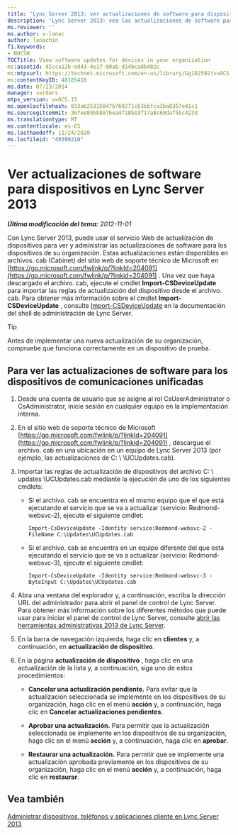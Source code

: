```yaml
---
title: 'Lync Server 2013: ver actualizaciones de software para dispositivos de su organización'
description: 'Lync Server 2013: vea las actualizaciones de software para los dispositivos de su organización.'
ms.reviewer: ''
ms.author: v-lanac
author: lanachin
f1.keywords:
- NOCSH
TOCTitle: View software updates for devices in your organization
ms:assetid: d2cca12b-ed43-4e1f-90ab-d14bca8b482c
ms:mtpsurl: https://technet.microsoft.com/en-us/library/Gg182592(v=OCS.15)
ms:contentKeyID: 48185418
ms.date: 07/23/2014
manager: serdars
mtps_version: v=OCS.15
ms.openlocfilehash: 833ab25315847b760271c63bbfca3ba8357e41c1
ms.sourcegitcommit: 36fee89bb887bea4f18b19f17a8c69daf5bc423d
ms.translationtype: MT
ms.contentlocale: es-ES
ms.lasthandoff: 11/24/2020
ms.locfileid: "49399210"
---
```

# <a name="view-software-updates-for-devices-in-lync-server-2013"></a>Ver actualizaciones de software para dispositivos en Lync Server 2013

<div data-xmlns="http://www.w3.org/1999/xhtml">

<div class="topic" data-xmlns="http://www.w3.org/1999/xhtml" data-msxsl="urn:schemas-microsoft-com:xslt" data-cs="https://msdn.microsoft.com/">

<div data-asp="https://msdn2.microsoft.com/asp">



</div>

<div id="mainSection">

<div id="mainBody">

<span> </span>

_**Última modificación del tema:** 2012-11-01_

Con Lync Server 2013, puede usar el servicio Web de actualización de dispositivos para ver y administrar las actualizaciones de software para los dispositivos de su organización. Estas actualizaciones están disponibles en archivos. cab (Cabinet) del sitio web de soporte técnico de Microsoft en [https://go.microsoft.com/fwlink/p/?linkId=204091](https://go.microsoft.com/fwlink/p/?linkid=204091) . Una vez que haya descargado el archivo. cab, ejecute el cmdlet **Import-CSDeviceUpdate** para importar las reglas de actualización del dispositivo desde el archivo. cab. Para obtener más información sobre el cmdlet **Import-CSDeviceUpdate** , consulte [Import-CSDeviceUpdate](https://docs.microsoft.com/powershell/module/skype/Import-CsDeviceUpdate) en la documentación del shell de administración de Lync Server.

<div>


> [!TIP]  
> Antes de implementar una nueva actualización de su organización, compruebe que funciona correctamente en un dispositivo de prueba.



</div>

<div>

## <a name="to-view-software-updates-for-uc-devices"></a>Para ver las actualizaciones de software para los dispositivos de comunicaciones unificadas

1.  Desde una cuenta de usuario que se asigne al rol CsUserAdministrator o CsAdministrator, inicie sesión en cualquier equipo en la implementación interna.

2.  En el sitio web de soporte técnico de Microsoft [https://go.microsoft.com/fwlink/p/?linkId=204091](https://go.microsoft.com/fwlink/p/?linkid=204091) , descargue el archivo. cab en una ubicación en un equipo de Lync Server 2013 (por ejemplo, las actualizaciones de C: \\ \\UCUpdates.cab).

3.  Importar las reglas de actualización de dispositivos del archivo C: \\ updates \\UCUpdates.cab mediante la ejecución de uno de los siguientes cmdlets:
    
      - Si el archivo. cab se encuentra en el mismo equipo que el que está ejecutando el servicio que se va a actualizar (servicio: Redmond-websvc-2), ejecute el siguiente cmdlet:
        
            Import-CsDeviceUpdate -Identity service:Redmond-websvc-2 -FileName C:\Updates\UCUpdates.cab
    
      - Si el archivo. cab se encuentra en un equipo diferente del que está ejecutando el servicio que se va a actualizar (servicio: Redmond-websvc-3), ejecute el siguiente cmdlet:
        
            Import-CsDeviceUpdate -Identity service:Redmond-websvc-3 -ByteInput C:\Updates\UCUpdates.cab

4.  Abra una ventana del explorador y, a continuación, escriba la dirección URL del administrador para abrir el panel de control de Lync Server. Para obtener más información sobre los diferentes métodos que puede usar para iniciar el panel de control de Lync Server, consulte [abrir las herramientas administrativas 2013 de Lync Server](lync-server-2013-open-lync-server-administrative-tools.md).

5.  En la barra de navegación izquierda, haga clic en **clientes** y, a continuación, en **actualización de dispositivo**.

6.  En la página **actualización de dispositivo** , haga clic en una actualización de la lista y, a continuación, siga uno de estos procedimientos:
    
      - **Cancelar una actualización pendiente.** Para evitar que la actualización seleccionada se implemente en los dispositivos de su organización, haga clic en el menú **acción** y, a continuación, haga clic en **Cancelar actualizaciones pendientes**.
    
      - **Aprobar una actualización.** Para permitir que la actualización seleccionada se implemente en los dispositivos de su organización, haga clic en el menú **acción** y, a continuación, haga clic en **aprobar**.
    
      - **Restaurar una actualización.** Para permitir que se implemente una actualización aprobada previamente en los dispositivos de su organización, haga clic en el menú **acción** y, a continuación, haga clic en **restaurar**.

</div>

<div>

## <a name="see-also"></a>Vea también


[Administrar dispositivos, teléfonos y aplicaciones cliente en Lync Server 2013](lync-server-2013-managing-devices-phones-and-client-applications.md)  
  

</div>

</div>

<span> </span>

</div>

</div>

</div>

